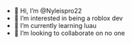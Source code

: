 - 👋 Hi, I’m @Nyleispro22
- 👀 I’m interested in being a roblox dev
- 🌱 I’m currently learning luau 
- 💞️ I’m looking to collaborate on no one 

<!---
Nyleispro22/Nyleispro22 is a ✨ special ✨ repository because its `README.md` (this file) appears on your GitHub profile.
You can click the Preview link to take a look at your changes.
--->
